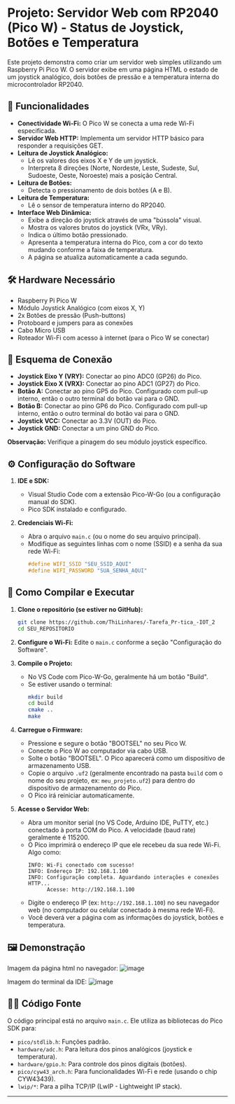 # Projeto: Servidor Web com RP2040 (Pico W) - Status de Joystick, Botões e Temperatura

Este projeto demonstra como criar um servidor web simples utilizando um Raspberry Pi Pico W. O servidor exibe em uma página HTML o estado de um joystick analógico, dois botões de pressão e a temperatura interna do microcontrolador RP2040.

## 🎯 Funcionalidades

*   **Conectividade Wi-Fi:** O Pico W se conecta a uma rede Wi-Fi especificada.
*   **Servidor Web HTTP:** Implementa um servidor HTTP básico para responder a requisições GET.
*   **Leitura de Joystick Analógico:**
    *   Lê os valores dos eixos X e Y de um joystick.
    *   Interpreta 8 direções (Norte, Nordeste, Leste, Sudeste, Sul, Sudoeste, Oeste, Noroeste) mais a posição Central.
*   **Leitura de Botões:**
    *   Detecta o pressionamento de dois botões (A e B).
*   **Leitura de Temperatura:**
    *   Lê o sensor de temperatura interno do RP2040.
*   **Interface Web Dinâmica:**
    *   Exibe a direção do joystick através de uma "bússola" visual.
    *   Mostra os valores brutos do joystick (VRx, VRy).
    *   Indica o último botão pressionado.
    *   Apresenta a temperatura interna do Pico, com a cor do texto mudando conforme a faixa de temperatura.
    *   A página se atualiza automaticamente a cada segundo.

## 🛠️ Hardware Necessário

*   Raspberry Pi Pico W
*   Módulo Joystick Analógico (com eixos X, Y)
*   2x Botões de pressão (Push-buttons)
*   Protoboard e jumpers para as conexões
*   Cabo Micro USB
*   Roteador Wi-Fi com acesso à internet (para o Pico W se conectar)

## 🔌 Esquema de Conexão 
*   **Joystick Eixo Y (VRY):** Conectar ao pino ADC0 (GP26) do Pico.
*   **Joystick Eixo X (VRX):** Conectar ao pino ADC1 (GP27) do Pico.
*   **Botão A:** Conectar ao pino GP5 do Pico. Configurado com pull-up interno, então o outro terminal do botão vai para o GND.
*   **Botão B:** Conectar ao pino GP6 do Pico. Configurado com pull-up interno, então o outro terminal do botão vai para o GND.
*   **Joystick VCC:** Conectar ao 3.3V (OUT) do Pico.
*   **Joystick GND:** Conectar a um pino GND do Pico.

**Observação:** Verifique a pinagem do seu módulo joystick específico.

## ⚙️ Configuração do Software

1.  **IDE e SDK:**
    *   Visual Studio Code com a extensão Pico-W-Go (ou a configuração manual do SDK).
    *   Pico SDK instalado e configurado.

2.  **Credenciais Wi-Fi:**
    *   Abra o arquivo `main.c` (ou o nome do seu arquivo principal).
    *   Modifique as seguintes linhas com o nome (SSID) e a senha da sua rede Wi-Fi:
        ```c
        #define WIFI_SSID "SEU_SSID_AQUI"
        #define WIFI_PASSWORD "SUA_SENHA_AQUI"
        ```

## 🚀 Como Compilar e Executar

1.  **Clone o repositório (se estiver no GitHub):**
    ```bash
    git clone https://github.com/ThiLinhares/-Tarefa_Pr-tica_-IOT_2
    cd SEU_REPOSITORIO
    ```
2.  **Configure o Wi-Fi:** Edite o `main.c` conforme a seção "Configuração do Software".
3.  **Compile o Projeto:**
    *   No VS Code com Pico-W-Go, geralmente há um botão "Build".
    *   Se estiver usando o terminal:
        ```bash
        mkdir build
        cd build
        cmake ..
        make
        ```
4.  **Carregue o Firmware:**
    *   Pressione e segure o botão "BOOTSEL" no seu Pico W.
    *   Conecte o Pico W ao computador via cabo USB.
    *   Solte o botão "BOOTSEL". O Pico aparecerá como um dispositivo de armazenamento USB.
    *   Copie o arquivo `.uf2` (geralmente encontrado na pasta `build` com o nome do seu projeto, ex: `meu_projeto.uf2`) para dentro do dispositivo de armazenamento do Pico.
    *   O Pico irá reiniciar automaticamente.

5.  **Acesse o Servidor Web:**
    *   Abra um monitor serial (no VS Code, Arduino IDE, PuTTY, etc.) conectado à porta COM do Pico. A velocidade (baud rate) geralmente é 115200.
    *   O Pico imprimirá o endereço IP que ele recebeu da sua rede Wi-Fi. Algo como:
        ```
        INFO: Wi-Fi conectado com sucesso!
        INFO: Endereço IP: 192.168.1.100 
        INFO: Configuração completa. Aguardando interações e conexões HTTP...
              Acesse: http://192.168.1.100
        ```
    *   Digite o endereço IP (ex: `http://192.168.1.100`) no seu navegador web (no computador ou celular conectado à mesma rede Wi-Fi).
    *   Você deverá ver a página com as informações do joystick, botões e temperatura.

## 🖼️ Demonstração 

Imagem da página html no navegador: 
![image](https://github.com/user-attachments/assets/e413bf3a-f579-4159-8330-b3bc063d524f)

Imagem do terminal da IDE:
![image](https://github.com/user-attachments/assets/119226ac-6720-4d4f-9fc7-293566afd6a5)



## 👨‍💻 Código Fonte

O código principal está no arquivo `main.c`. Ele utiliza as bibliotecas do Pico SDK para:
*   `pico/stdlib.h`: Funções padrão.
*   `hardware/adc.h`: Para leitura dos pinos analógicos (joystick e temperatura).
*   `hardware/gpio.h`: Para controle dos pinos digitais (botões).
*   `pico/cyw43_arch.h`: Para funcionalidades Wi-Fi e rede (usando o chip CYW43439).
*   `lwip/*`: Para a pilha TCP/IP (LwIP - Lightweight IP stack).

---
